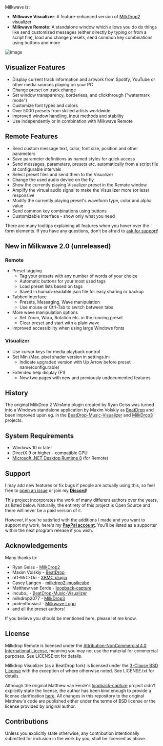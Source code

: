 Milkwave is:
- **Milkwave Visualizer**:
    A feature-enhanced version of [MilkDrop2](https://www.geisswerks.com/milkdrop/) visualizer
- **Milkwave Remote**:
    A standalone window which allows you do do things like send customized messages (either directly by typing or from a script file), load and change presets, send common key combinations using buttons and more

![image](https://github.com/user-attachments/assets/aa9da133-0cd2-4fb1-8eb6-3cbc1cd3530d)

## Visualizer Features
 
* Display current track information and artwork from Spotify, YouTube or other media sources playing on your PC
* Change preset on track change
* Set window transparency, borderless, and clickthrough ("watermark mode")
* Customize font types and colors
* Over 5000 presets from skilled artists worldwide
* Improved window handling, input methods and stability
* Use independently or in combination with Milkwave Remote

## Remote Features

* Send custom message text, color, font size, position and other parameters
* Save parameter definitions as named styles for quick access
* Send messages, parameters, presets etc. automatically from a script file at configurable intervals
* Select preset files and send them to the Visualizer
* Change the used audio device on the fly
* Show the currently playing Visualizer preset in the Remote window
* Amplify the virtual audio signal to make the Visualizer more (or less) responsive
* Modify the currently playing preset's waveform type, color and alpha value
* Send common key combinations using buttons
* Customizable interface - show only what you need

There are many tooltips explaining all features when you hover over the form elements. If you have any questions, don't be afraid to [ask for support](#support)!

## New in Milkwave 2.0 (unreleased)

### Remote
- Preset tagging
  - Tag your presets with any number of words of your choice
  - Automatic buttons for your most used tags
  - Load preset lists based on tags
  - Saved in human-readable json file for easy sharing or backup
- Tabbed interface
  - Presets, Messaging, Wave manipulation
  - Use mouse or Ctrl-Tab to switch between tabs
- More wave manipulation options
  - Set Zoom, Warp, Rotation etc. in the running preset
  - Clear preset and start with a plain wave
- Improved accessibility when using large Windows fonts

### Visualizer

- Use cursor keys for media playback control
- Set Min./Max. pixel shader version in settings.ini
  - Indicate upgraded version with Up Arrow before preset name(configurable)
- Extended help display (F1)
  - Now two pages with new and previously undocumented features

## History

The original MilkDrop 2 WinAmp plugin created by Ryan Geiss was turned into a Windows standalone application by Maxim Volskiy as [BeatDrop](https://github.com/mvsoft74/BeatDrop) and been improved upon eg. in the [BeatDrop-Music-Visualizer](https://github.com/OfficialIncubo/BeatDrop-Music-Visualizer) and [MilkDrop3](https://github.com/milkdrop2077/MilkDrop3) projects.

## System Requirements

* Windows 10 or later
* DirectX 9 or higher - compatible GPU
* [Microsoft .NET Desktop Runtime 8](https://dotnet.microsoft.com/en-us/download/dotnet/8.0) (for Remote)

## Support

I may add new features or fix bugs if people are actually using this, so feel free to [open an issue](https://github.com/IkeC/Milkwave/issues) or join my [**Discord**](https://bit.ly/Ikes-Discord)!

This project incorporates the work of many different authors over the years, as listed below. Naturally, the entirety of this project is Open Source and there will never be a paid version of it.

However, if you're satisfied with the additions I made and you want to support my work, here's my [**PayPal account**](https://www.paypal.com/ncp/payment/5XMP3S69PJLCU). You'll be listed as a supporter within the next program release if you wish.

## Acknowledgements

Many thanks to:

* Ryan Geiss - [MilkDrop2](https://www.geisswerks.com/milkdrop/)
* Maxim Volskiy - [BeatDrop](https://github.com/mvsoft74/BeatDrop)
* oO-MrC-Oo - [XBMC plugin](https://github.com/oO-MrC-Oo/Milkdrop2-XBMC)
* Casey Langen - [milkdrop2-musikcube](https://github.com/clangen/milkdrop2-musikcube)
* Matthew van Eerde - [loopback-capture](https://github.com/mvaneerde/blog)
* Incubo_ - [BeatDrop-Music-Visualizer](https://github.com/OfficialIncubo/BeatDrop-Music-Visualizer)
* milkdrop2077 - [MilkDrop3](https://github.com/milkdrop2077/MilkDrop3)
* podenthusiast - [Milkwave Logo](https://www.freepik.com/author/podenthusiast/icons)
* and all the preset authors!

If you believe you should be mentioned here, please let me know.

## License

[license]: #license

Milkdrop Remote is licensed under the [Attribution-NonCommercial 4.0 International License](https://creativecommons.org/licenses/by-nc/4.0/), meaning you may not use the material for commercial purposes. See LICENSE.txt for details.

Milkdrop Visualizer (as a BeatDrop fork) is licensed under the [3-Clause BSD License](https://opensource.org/licenses/BSD-3-Clause) with the exception of where otherwise noted. See LICENSE.txt for details.

Although the original Matthew van Eerde's [loopback-capture](https://github.com/mvaneerde/blog) project didn't explicitly state the license, the author has been kind enough to provide a license clarification [here](
https://blogs.msdn.microsoft.com/matthew_van_eerde/2014/11/05/draining-the-wasapi-capture-buffer-fully/). All changes in this repository to the original Matthew's code are published either under the terms of BSD license or the license provided by original author.

## Contributions

Unless you explicitly state otherwise, any contribution intentionally submitted for inclusion in the work by you, shall be licensed as above.
